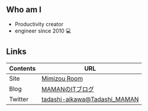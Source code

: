 Who am I
--------

* Productivity creator
* engineer since 2010 💻


Links
-----

| Contents | URL                                                               |
| -------- | ----------------------------------------------------------------- |
| Site     | [Mimizou Room](https://mimizou.mamansoft.net/)                    |
| Blog     | [MAMANのITブログ](https://github.com/tadashi-aikawa)              |
| Twitter  | [tadashi-aikawa@Tadashi_MAMAN](https://twitter.com/Tadashi_MAMAN) |
